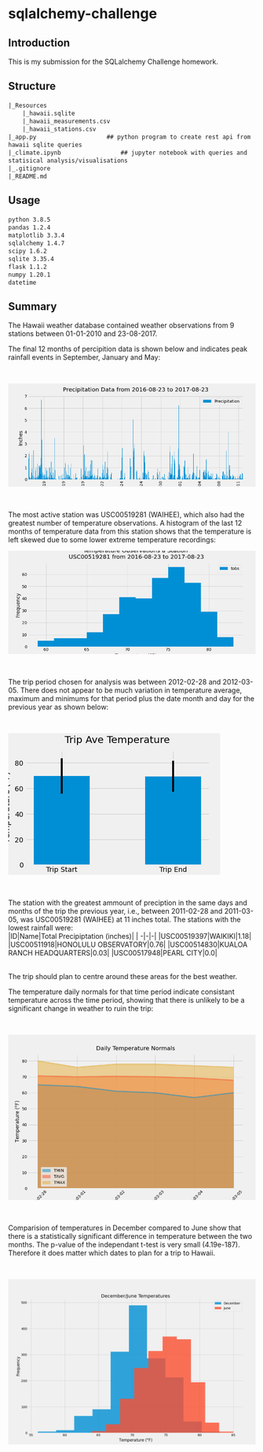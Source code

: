 # sqlalchemy-challenge
## Introduction

This is my submission for the SQLalchemy Challenge homework.


## Structure
```
|_Resources
	|_hawaii.sqlite
	|_hawaii_measurements.csv
	|_hawaii_stations.csv
|_app.py					## python program to create rest api from hawaii sqlite queries
|_climate.ipynb					## jupyter notebook with queries and statisical analysis/visualisations
|_.gitignore
|_README.md

```

## Usage

```
python 3.8.5
pandas 1.2.4
matplotlib 3.3.4
sqlalchemy 1.4.7
scipy 1.6.2
sqlite 3.35.4
flask 1.1.2
numpy 1.20.1
datetime

```
## Summary

The Hawaii weather database contained weather observations from 9 stations between 01-01-2010 and 23-08-2017. <br>

The final 12 months of percipition data is shown below and indicates peak rainfall events in September, January and May:

<br>

![Precipitation](pcp.png)

<br>

The most active station was USC00519281 (WAIHEE), which also had the greatest number of temperature observations. A histogram of the last 12 months of temperature data from this station shows that the temperature is left skewed due to some lower extreme temperature recordings: 

![Precipitation Histogram](hist.png)


<br>

The trip period chosen for analysis was between 2012-02-28 and 2012-03-05. There does not appear to be much variation in temperature average, maximum and minimums for that period plus the date month and day for the previous year as shown below:

<br>

![Temperature Averages](averages.png)

<br>

The station with the greatest ammount of preciption in the same days and months of the trip the previous year, i.e., between 2011-02-28 and 2011-03-05, was USC00519281 (WAIHEE) at 11 inches total. The stations with the lowest rainfall were:
<br>
|ID|Name|Total Precipiptation (inches)|
| -|-|-|
|USC00519397|WAIKIKI|1.18|
|USC00511918|HONOLULU OBSERVATORY|0.76|
|USC00514830|KUALOA RANCH HEADQUARTERS|0.03|
|USC00517948|PEARL CITY|0.0|

<br>
The trip should plan to centre around these areas for the best weather.
<br>

The temperature daily normals for that time period indicate consistant temperature across the time period, showing that there is unlikely to be a significant change in weather to ruin the trip:

<br>

![Temperature Normals](normals.png)


<br>

Comparision of temperatures in December compared to June show that there is a statistically significant difference in temperature between the two months. The p-value of the independant t-test is very small (4.19e-187). Therefore it does matter which dates to plan for a trip to Hawaii.


<br>

![Temperature Histograms](jundec.png)



